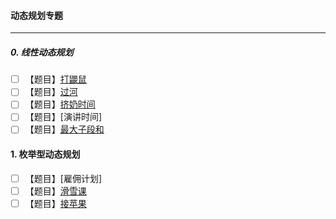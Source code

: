 

#### 动态规划专题

-----

##### 0. 线性动态规划

- [ ] 【题目】[打鼹鼠]([https://www.luogu.org/problem/P2285](https://www.luogu.org/problem/P2285))
- [ ] 【题目】[过河]([https://www.luogu.org/problem/P1052](https://www.luogu.org/problem/P1052))
- [ ] 【题目】[挤奶时间]([https://www.luogu.org/problem/P2889](https://www.luogu.org/problem/P2889))
- [ ] 【题目】[演讲时间]
- [ ] 【题目】[最大子段和]([https://www.luogu.org/problem/P1115](https://www.luogu.org/problem/P1115))

#### 1. 枚举型动态规划

- [ ] 【题目】[雇佣计划]
- [ ] 【题目】[滑雪课]([https://www.luogu.org/problem/P2948](https://www.luogu.org/problem/P2948))
- [ ] 【题目】[接苹果]([https://www.luogu.org/problem/P2690](https://www.luogu.org/problem/P2690))
<!--stackedit_data:
eyJoaXN0b3J5IjpbMjU0Njg4MDA0XX0=
-->

